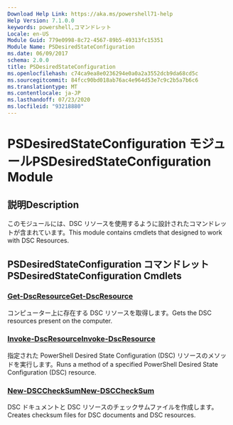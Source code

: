 ```yaml
---
Download Help Link: https://aka.ms/powershell71-help
Help Version: 7.1.0.0
keywords: powershell,コマンドレット
Locale: en-US
Module Guid: 779e0998-8c72-4567-89b5-49313fc15351
Module Name: PSDesiredStateConfiguration
ms.date: 06/09/2017
schema: 2.0.0
title: PSDesiredStateConfiguration
ms.openlocfilehash: c74ca9ea8e0236294e0a0a2a3552dcb9da68cd5c
ms.sourcegitcommit: 84fcc90bd018ab76ac4e964d53e7c9c2b5a7b6c6
ms.translationtype: MT
ms.contentlocale: ja-JP
ms.lasthandoff: 07/23/2020
ms.locfileid: "93218880"
---
```

# <span data-ttu-id="c6cb1-103">PSDesiredStateConfiguration モジュール</span><span class="sxs-lookup"><span data-stu-id="c6cb1-103">PSDesiredStateConfiguration Module</span></span>

## <span data-ttu-id="c6cb1-104">説明</span><span class="sxs-lookup"><span data-stu-id="c6cb1-104">Description</span></span>
<span data-ttu-id="c6cb1-105">このモジュールには、DSC リソースを使用するように設計されたコマンドレットが含まれています。</span><span class="sxs-lookup"><span data-stu-id="c6cb1-105">This module contains cmdlets that designed to work with DSC Resources.</span></span>

## <span data-ttu-id="c6cb1-106">PSDesiredStateConfiguration コマンドレット</span><span class="sxs-lookup"><span data-stu-id="c6cb1-106">PSDesiredStateConfiguration Cmdlets</span></span>

### [<span data-ttu-id="c6cb1-107">Get-DscResource</span><span class="sxs-lookup"><span data-stu-id="c6cb1-107">Get-DscResource</span></span>](Get-DscResource.md)
<span data-ttu-id="c6cb1-108">コンピューター上に存在する DSC リソースを取得します。</span><span class="sxs-lookup"><span data-stu-id="c6cb1-108">Gets the DSC resources present on the computer.</span></span>

### [<span data-ttu-id="c6cb1-109">Invoke-DscResource</span><span class="sxs-lookup"><span data-stu-id="c6cb1-109">Invoke-DscResource</span></span>](Invoke-DscResource.md)
<span data-ttu-id="c6cb1-110">指定された PowerShell Desired State Configuration (DSC) リソースのメソッドを実行します。</span><span class="sxs-lookup"><span data-stu-id="c6cb1-110">Runs a method of a specified PowerShell Desired State Configuration (DSC) resource.</span></span>

### [<span data-ttu-id="c6cb1-111">New-DSCCheckSum</span><span class="sxs-lookup"><span data-stu-id="c6cb1-111">New-DSCCheckSum</span></span>](New-DSCCheckSum.md)
<span data-ttu-id="c6cb1-112">DSC ドキュメントと DSC リソースのチェックサムファイルを作成します。</span><span class="sxs-lookup"><span data-stu-id="c6cb1-112">Creates checksum files for DSC documents and DSC resources.</span></span>
